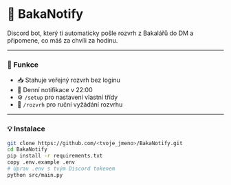 # 📅 BakaNotify

Discord bot, který ti automaticky pošle rozvrh z Bakalářů do DM a připomene, co máš za chvíli za hodinu.

---

### 🚀 Funkce
- 📥 Stahuje veřejný rozvrh bez loginu
- 🔔 Denní notifikace v 22:00
- ⚙️ `/setup` pro nastavení vlastní třídy
- 💬 `/rozvrh` pro ruční vyžádání rozvrhu

---

### 💡 Instalace

```bash
git clone https://github.com/<tvoje_jmeno>/BakaNotify.git
cd BakaNotify
pip install -r requirements.txt
copy .env.example .env
# Uprav .env s tvým Discord tokenem
python src/main.py